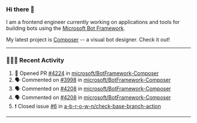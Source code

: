 ### Hi there 👋

I am a frontend engineer currently working on applications and tools for building bots using the [Microsoft Bot Framework](https://dev.botframework.com/).

My latest project is [Composer](https://github.com/microsoft/BotFramework-Composer) -- a visual bot designer. Check it out!

---

### 👨🏻‍💻 Recent Activity

<!--START_SECTION:activity-->
1. 💪 Opened PR [#4224](https://github.com//microsoft/BotFramework-Composer/pull/4224) in [microsoft/BotFramework-Composer](https://github.com//microsoft/BotFramework-Composer)
2. 🗣 Commented on [#3998](https://github.com//microsoft/BotFramework-Composer/issues/3998) in [microsoft/BotFramework-Composer](https://github.com//microsoft/BotFramework-Composer)
3. 🗣 Commented on [#4208](https://github.com//microsoft/BotFramework-Composer/issues/4208) in [microsoft/BotFramework-Composer](https://github.com//microsoft/BotFramework-Composer)
4. 🗣 Commented on [#4208](https://github.com//microsoft/BotFramework-Composer/issues/4208) in [microsoft/BotFramework-Composer](https://github.com//microsoft/BotFramework-Composer)
5. ❗️ Closed issue [#6](https://github.com//a-b-r-o-w-n/check-base-branch-action/issues/6) in [a-b-r-o-w-n/check-base-branch-action](https://github.com//a-b-r-o-w-n/check-base-branch-action)
<!--END_SECTION:activity-->

---

<!--
**a-b-r-o-w-n/a-b-r-o-w-n** is a ✨ _special_ ✨ repository because its `README.md` (this file) appears on your GitHub profile.

Here are some ideas to get you started:

- 🔭 I’m currently working on ...
- 🌱 I’m currently learning ...
- 👯 I’m looking to collaborate on ...
- 🤔 I’m looking for help with ...
- 💬 Ask me about ...
- 📫 How to reach me: ...
- 😄 Pronouns: ...
- ⚡ Fun fact: ...
-->
